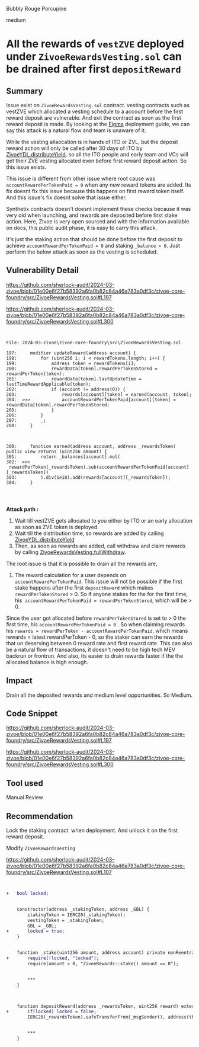 Bubbly Rouge Porcupine

medium

# All the rewards of `vestZVE` deployed under `ZivoeRewardsVesting.sol` can be drained after first `depositReward`


## Summary
Issue exist on `ZivoeRewardsVesting.sol` contract.
vesting contracts such as  vestZVE which allocated a vesting schedule to a account before the first reward deposit are vulnerable. And exit the contract as soon as the first reward deposit is made.
By looking at the [Figma](https://www.figma.com/file/qjuQ0uGQl9QD7KeBwyf73d/Zivoe-Visualization?type=whiteboard&node-id=0-1&t=ZF3HuGmByCAkU6NT-0) deployment guide, we can say this attack is a natural flow and team is unaware of it.

While the vesting allaocation is in hands of ITO or ZVL, but the deposit reward action will only be called after 30 days of ITO by [ZivoeYDL.distributeYield](https://github.com/sherlock-audit/2024-03-zivoe/blob/01e00e6f27b58392a6fa0b82c84a46a783a0df3c/zivoe-core-foundry/src/ZivoeYDL.sol#L246), so all the ITO people and early team and VCs will get their ZVE vesting allocated even before first reward deposit action. So this issue exists.

This issue is different from other issue where root cause was  `accountRewardPerTokenPaid = 0` when any new reward tokens are added. Its fix doesnt fix this issue because this happens on first reward token itself. And this issue's fix doesnt solve that issue either.

Synthetix contracts doesn't doesnt implement these checks because it was very old when launching, and rewards are deposited before first stake action. Here, ZIvoe is very open sourced and with the information available on docs, this public audit phase, it is easy to carry this attack.


It's just the staking action that should be done before the first deposit to achieve `accountRewardPerTokenPaid = 0` and staking `_balance > 0`. Just perform the below attack as soon as the vesting is scheduled.



## Vulnerability Detail

https://github.com/sherlock-audit/2024-03-zivoe/blob/01e00e6f27b58392a6fa0b82c84a46a783a0df3c/zivoe-core-foundry/src/ZivoeRewardsVesting.sol#L197

https://github.com/sherlock-audit/2024-03-zivoe/blob/01e00e6f27b58392a6fa0b82c84a46a783a0df3c/zivoe-core-foundry/src/ZivoeRewardsVesting.sol#L300

```solidity


File: 2024-03-zivoe\zivoe-core-foundry\src\ZivoeRewardsVesting.sol

197:     modifier updateReward(address account) {
198:         for (uint256 i; i < rewardTokens.length; i++) {
199:             address token = rewardTokens[i];
200:             rewardData[token].rewardPerTokenStored = rewardPerToken(token);
201:             rewardData[token].lastUpdateTime = lastTimeRewardApplicable(token);
202:             if (account != address(0)) {
203:                 rewards[account][token] = earned(account, token);
304:  >>>            accountRewardPerTokenPaid[account][token] = rewardData[token].rewardPerTokenStored;
205:             }
206:         }
207:         _;
208:     }



300:     function earned(address account, address _rewardsToken) public view returns (uint256 amount) {
301:         return _balances[account].mul(
302:  >>>        rewardPerToken(_rewardsToken).sub(accountRewardPerTokenPaid[account][_rewardsToken])
303:         ).div(1e18).add(rewards[account][_rewardsToken]);
304:     }




```


**Attack path :**

1. Wait till vestZVE gets allocated to you either by ITO or an early allocation as soon as ZVE token is deployed.
2. Wait till the distribution time, so rewards are added by calling [ZivoeYDL.distributeYield](https://github.com/sherlock-audit/2024-03-zivoe/blob/01e00e6f27b58392a6fa0b82c84a46a783a0df3c/zivoe-core-foundry/src/ZivoeYDL.sol#L246)
3. Then, as soon as rewards are added, call withdraw and claim rewards by calling [ZivoeRewardsVesting.fullWithdraw](https://github.com/sherlock-audit/2024-03-zivoe/blob/01e00e6f27b58392a6fa0b82c84a46a783a0df3c/zivoe-core-foundry/src/ZivoeRewardsVesting.sol#L370).



The root issue is that it is possible to drain all the rewards are,
1. The reward calculation for a user depends on `accountRewardPerTokenPaid`. This issue will not be possible if the first stake happens after the first `depositReward` which makes `rewardPerTokenStored` > 0. So if anyone stakes for the for the first time, his  `accountRewardPerTokenPaid = rewardPerTokenStored`, which will be > 0.


Since the user got allocated before `rewardPerTokenStored` is set to > 0 the first time, his `accountRewardPerTokenPaid = 0` .
So when claiming rewards his `rewards = rewardPerToken - accountRewardPerTokenPaid`, which means rewards = latest rewardPerToken - 0, so the staker can earn the rewards that un deserving between 0 reward rate and first reward rate. This can also be a natural flow of transactions, it doesn't need to be high tech MEV backrun or frontrun. And also, its easier to drain rewards faster if the the allocated balance is high enough.


## Impact
Drain all the deposited rewards and medium level opportunities. So Medium.


## Code Snippet
https://github.com/sherlock-audit/2024-03-zivoe/blob/01e00e6f27b58392a6fa0b82c84a46a783a0df3c/zivoe-core-foundry/src/ZivoeRewardsVesting.sol#L197

https://github.com/sherlock-audit/2024-03-zivoe/blob/01e00e6f27b58392a6fa0b82c84a46a783a0df3c/zivoe-core-foundry/src/ZivoeRewardsVesting.sol#L300




## Tool used


Manual Review


## Recommendation


Lock the staking contract  when deployment. And unlock it on the first reward deposit.

Modify `ZivoeRewardsVesting`

https://github.com/sherlock-audit/2024-03-zivoe/blob/01e00e6f27b58392a6fa0b82c84a46a783a0df3c/zivoe-core-foundry/src/ZivoeRewardsVesting.sol#L107

```diff


+   bool locked;


    constructor(address _stakingToken, address _GBL) {
        stakingToken = IERC20(_stakingToken);
        vestingToken = _stakingToken;
        GBL = _GBL;
+       locked = true;
    }


    function _stake(uint256 amount, address account) private nonReentrant updateReward(account) {
+       require(!locked, "locked");
        require(amount > 0, "ZivoeRewards::stake() amount == 0");


        ***
    }



    function depositReward(address _rewardsToken, uint256 reward) external updateReward(address(0)) nonReentrant {
+       if(locked) locked = false;
        IERC20(_rewardsToken).safeTransferFrom(_msgSender(), address(this), reward);


        ***
    }
```